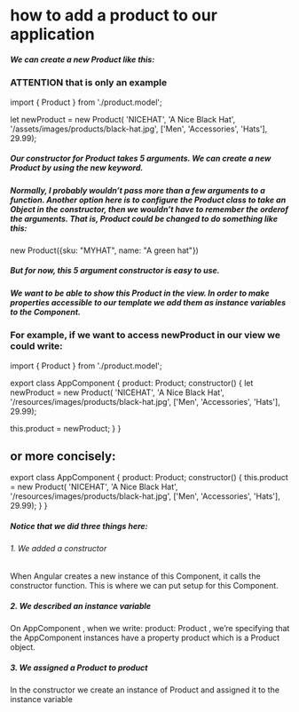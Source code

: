 # how to add a product to our application

##### We can create a new Product like this:

### ATTENTION that is only an example

<!-- // this is just an example of how to use Product,
// we'll do something similar in our Angular code in a moment -->
<!-- // first, we have to import `Product` so that we can use it -->
<!-- Firstly import -->

import { Product } from './product.model';

<!-- // now we can create a new `Product` -->

let newProduct = new Product(
'NICEHAT', <!-- our sku -->
'A Nice Black Hat', <!-- our name -->
'/assets/images/products/black-hat.jpg', <!-- our Url -->
['Men', 'Accessories', 'Hats'], <!-- our department -->
29.99); <!--our price -->

##### Our constructor for Product takes 5 arguments. We can create a new Product by using the new keyword.

##### Normally, I probably wouldn’t pass more than a few arguments to a function. Another option here is to configure the Product class to take an Object in the constructor, then we wouldn’t have to remember the orderof the arguments. That is, Product could be changed to do something like this:

new Product({sku: "MYHAT", name: "A green hat"})

##### But for now, this 5 argument constructor is easy to use.

##### We want to be able to show this Product in the view. In order to make properties accessible to our template we add them as instance variables to the Component.

### For example, if we want to access newProduct in our view we could write:

<!-- Import as always -->

import { Product } from './product.model';

<!-- Now creating the class -->

export class AppComponent {
product: Product;
constructor() {
let newProduct = new Product(
'NICEHAT',
'A Nice Black Hat',
'/resources/images/products/black-hat.jpg',
['Men', 'Accessories', 'Hats'],
29.99);

this.product = newProduct;
}
}

## or more concisely:

export class AppComponent {
product: Product;
constructor() {
this.product = new Product(
'NICEHAT',
'A Nice Black Hat',
'/resources/images/products/black-hat.jpg',
['Men', 'Accessories', 'Hats'],
29.99);
}
}

##### Notice that we did three things here:

###### 1. We added a constructor

When Angular creates a new instance of this Component, it calls the constructor function. This is where we can put setup for this Component.

##### 2. We described an instance variable

On AppComponent , when we write: product: Product , we’re specifying that the AppComponent instances have a property product which is a Product object.

##### 3. We assigned a Product to product

In the constructor we create an instance of Product and assigned it to the instance variable
